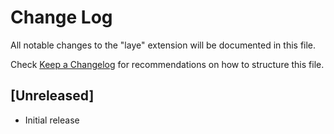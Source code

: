# Change Log

All notable changes to the "laye" extension will be documented in this file.

Check [Keep a Changelog](http://keepachangelog.com/) for recommendations on how to structure this file.

## [Unreleased]

- Initial release
